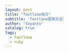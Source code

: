 ```yaml
---
layout: post
title: "fastline简介"
subtitle: 'fastlane使用方法'
author: "Svyanto"
catalog: true
tags:
  - fastlane
  - ruby
---
```


